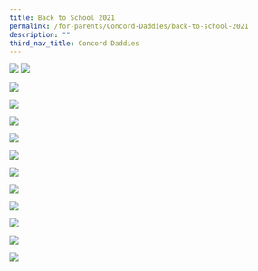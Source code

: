 ```yaml
---
title: Back to School 2021
permalink: /for-parents/Concord-Daddies/back-to-school-2021
description: ""
third_nav_title: Concord Daddies
---
```

![](/images/bts20211.png)
![](/images/bts20212.png)

![](/images/3bts2021.jpeg)

![](/images/6.jpeg)

![](/images/7bts2021.jpeg)

![](/images/8bts2021.jpeg)

![](/images/9bts2021.jpeg)

![](/images/10bts2021.jpeg)

![](/images/11bts2021.jpeg)

![](/images/12bts2021.jpeg)

![](/images/13bts2021.jpeg)

![](/images/14bts2021.jpeg)

![](/images/15bts2021.jpeg)